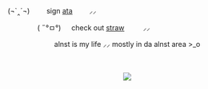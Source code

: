 ㅤ(¬`‸´¬)ㅤ ㅤ sign [ata](https://centivan.atabook.org/)ㅤ ㅤ ⸝⸝

ㅤㅤ ㅤ ㅤㅤ( ˶°ㅁ°)   ㅤ check out [straw](https://hawkmizi.straw.page/) ㅤ ㅤ ⸝⸝
 ㅤ
 ㅤ
 ㅤ
<p align="center"> alnst is my life ⸝⸝ mostly in da alnst area >_o </p>
ㅤㅤ ㅤ ㅤㅤ ㅤ 



<p align="center"> <img src=https://cdn.discordapp.com/attachments/1282985399051878441/1402235240918814782/68747470733a2f2f63646e2e646973636f72646170702e636f6d2f6174746163686d656e74732f313238323938353339393035313837383434312f313430323139373531303332373530303836322f556e7469746c656439345f32303235303830353135_3.png?ex=68932cd5&is=6891db55&hm=5251b7a63ca73c2c449cff91b06333ee7c20229d46ec7dba72833aae63302cca&) </p>

ㅤ
ㅤ ㅤ ㅤㅤ ㅤ 


<!--
**TillsBodyPillow/TillsBodyPillow** is a ✨ _special_ ✨ repository because its `README.md` (this file) appears on your GitHub profile.

Here are some ideas to get you started:

- 🔭 I’m currently working on ...
- 🌱 I’m currently learning ...
- 👯 I’m looking to collaborate on ...
- 🤔 I’m looking for help with ...
- 💬 Ask me about ...
- 📫 How to reach me: ...
- 😄 Pronouns: ...
- ⚡ Fun fact: ...
-->


<!--
**Bendahe/Bendahe** is a ✨ _special_ ✨ repository because its `README.md` (this file) appears on your GitHub profile.

Here are some ideas to get you started:

- 🔭 I’m currently working on ...
- 🌱 I’m currently learning ...
- 👯 I’m looking to collaborate on ...
- 🤔 I’m looking for help with ...
- 💬 Ask me about ...
- 📫 How to reach me: ...
- 😄 Pronouns: ...
- ⚡ Fun fact: ...
-->
